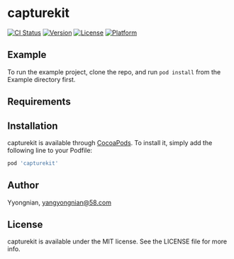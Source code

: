 # capturekit

[![CI Status](https://img.shields.io/travis/Yyongnian/capturekit.svg?style=flat)](https://travis-ci.org/Yyongnian/capturekit)
[![Version](https://img.shields.io/cocoapods/v/capturekit.svg?style=flat)](https://cocoapods.org/pods/capturekit)
[![License](https://img.shields.io/cocoapods/l/capturekit.svg?style=flat)](https://cocoapods.org/pods/capturekit)
[![Platform](https://img.shields.io/cocoapods/p/capturekit.svg?style=flat)](https://cocoapods.org/pods/capturekit)

## Example

To run the example project, clone the repo, and run `pod install` from the Example directory first.

## Requirements

## Installation

capturekit is available through [CocoaPods](https://cocoapods.org). To install
it, simply add the following line to your Podfile:

```ruby
pod 'capturekit'
```

## Author

Yyongnian, yangyongnian@58.com

## License

capturekit is available under the MIT license. See the LICENSE file for more info.
